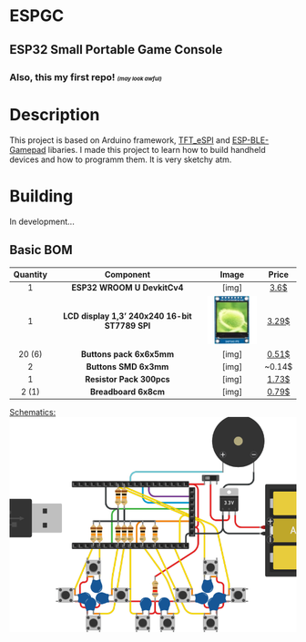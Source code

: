 # ESPGC
## ESP32 Small Portable Game Console
### Also, this my first repo! <sup><sub><sub>*(may look awful)*</sub></sub></sup>

# Description
This project is based on Arduino framework, [TFT_eSPI](https://github.com/Bodmer/TFT_eSPI) and [ESP-BLE-Gamepad](https://github.com/lemmingDev/ESP32-BLE-Gamepad) libaries. I made this project to learn how to build handheld devices and how to programm them. It is very sketchy atm.

# Building
In development...
## Basic BOM
| Quantity | Component | Image | Price |
|:----:|:---------:|:-----:|:-----:|
| 1 | **ESP32 WROOM U DevkitCv4** | [img] | [3.6$](https://aliexpress.ru/item/32864722159.html?gatewayAdapt=glo2rus&item_id=32864722159&sku_id=12000016029555775&spm=a2g2w.productlist.0.0.4f8364acwreouC) |
| 1 | **LCD display 1,3’ 240x240 16-bit ST7789 SPI** | ![img](res/misc/Display.webp) | [3.29$](https://aliexpress.ru/item/4000790549724.html?item_id=4000790549724&sku_id=10000007861901361&spm=a2g2w.productlist.0.0.21f540c76PKL5L) |
| 20 (6) | **Buttons pack 6x6x5mm** | [img] | [0.51$](https://aliexpress.ru/item/32901668929.html?item_id=32901668929&sku_id=65821774214&spm=a2g2w.productlist.0.0.6f81750c5AEt3B) |
| 2 | **Buttons SMD 6x3mm** | [img] | ~0.14$ |
| 1 | **Resistor Pack 300pcs** | [img] | [1.73$](https://aliexpress.ru/item/1005003117726705.html?spm=a2g2w.productlist.0.0.670e24ac47u8mT&sku_id=12000024192658375) |
| 2 (1) | **Breadboard 6x8cm** | [img] | [0.79$](https://aliexpress.ru/item/1005002963099949.html?item_id=1005002963099949&sku_id=12000022984250871&spm=a2g2w.productlist.0.0.71c56564yQo0fB) |

[Schematics:](https://www.tinkercad.com/things/5aT8ZZnGlQI-espgcbeta1)
![Schematic, made with Tinkercad](res/schematics/ESPGC_beta1.png)
